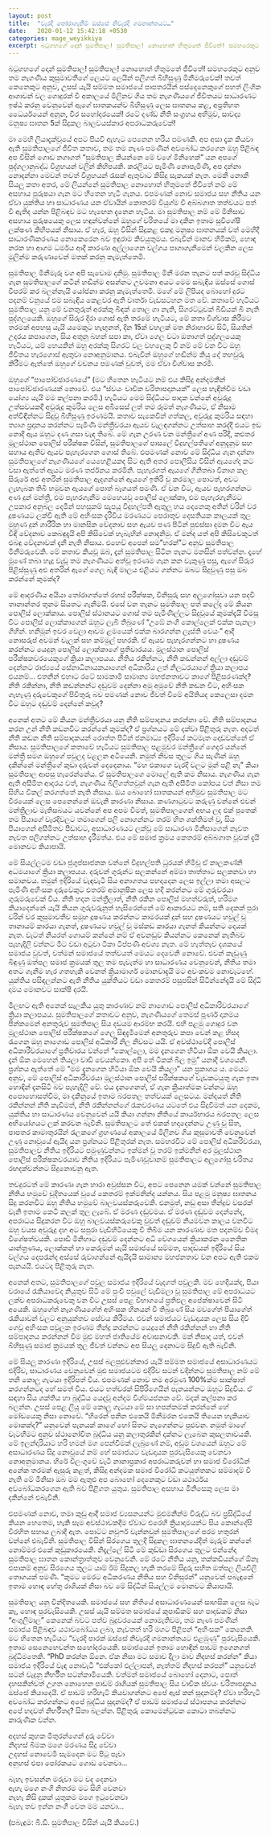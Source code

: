 ```yaml
---
layout: post
title:  "වැරදි තෝරාගැනීම් ඔස්සේ නිවැරදි ගමනාන්තයට…"
date:   2020-01-12 15:42:18 +0530
categories: mage_weyikkiya
excerpt: බටුගහගේ දොන් සුමතිපාල! සුමතිපාල! නොහොත් හිතුමතේ ජීවිතේ! සමහරෙකුට අනුව තම නැගණිය කුසුමාවතීගේ ලෙයට ලෙයින් පලිගත් බිහිසුණු මිනීමරුවෙක්! තවත් කෙනෙකුට අනුව, උසස් යැයි සම්මත සමාජයේ පාපතරයින් පස්දෙනෙකුගේ පහත් ලිංගික ආශාවන් වල ගොදුරක් වී අකාලයේ මිලිනව ගිය තම නැගණියගේ ජීවිතයට සාධාරණට ඉෂ්ඨ කරනු වෙනුවෙන් ඇගේ ඝාතකයන්ව බිහිසුණු ලෙස ඝාතනය කළ, අප්‍රතිහත ධෛර්යයෙන් අනූන, වීර සහෝදරයෙක්! රටේ දණ්ඩ නීති සංග්‍රහය අභිමුව, සාවද්‍ය මනුෂ්‍ය ඝාතන 5ක් සිදුකල...
---
```


බටුගහගේ දොන් සුමතිපාල! සුමතිපාල! නොහොත් හිතුමතේ ජීවිතේ! සමහරෙකුට අනුව තම නැගණිය කුසුමාවතීගේ ලෙයට ලෙයින් පලිගත් බිහිසුණු මිනීමරුවෙක්! තවත් කෙනෙකුට අනුව, උසස් යැයි සම්මත සමාජයේ පාපතරයින් පස්දෙනෙකුගේ පහත් ලිංගික ආශාවන් වල ගොදුරක් වී අකාලයේ මිලිනව ගිය තම නැගණියගේ ජීවිතයට සාධාරණට ඉෂ්ඨ කරනු වෙනුවෙන් ඇගේ ඝාතකයන්ව බිහිසුණු ලෙස ඝාතනය කළ, අප්‍රතිහත ධෛර්යයෙන් අනූන, වීර සහෝදරයෙක්! රටේ දණ්ඩ නීති සංග්‍රහය අභිමුව, සාවද්‍ය මනුෂ්‍ය ඝාතන 5ක් සිදුකල බාලවයස්කාර අපරාධකරුවෙක්!

මා මෙහි ලියාදැක්වූයේ අපට පියවි ඇහැට පෙනෙන හරිය පමණකි. අප අසා දැක කියවා ඇති සුමතිපාලගේ ජීවිත කතාව, තම තම නැණ පමණින් අවබෝධ කරගෙන ඔහු පිළිබඳ අප විසින් ගොඩ නගාගත් “සුමතිපාල කියන්නෙ මේ වගේ මිනිහෙක්” යන අපගේ පුද්ගලානුබද්ධ විග්‍රහයන් වලින් කිහිපයකි. කරලියට පැමිණි නොපැමිණි, අප දන්නා නොදන්නා මෙවන් තවත් විග්‍රහයන් රැසක් ඇතුවාට කිසිදු සැකයක් නැත. මෙකී නොකී සියලු කතා අතර, මේ ලියන්නේ සුමතිපාල නොහොත් හිතුමතේ ජීවිතේ නම් මේ අසහාය පුරුෂයා ගැන මට හිතෙන හැටි ගැනය. එපමණක් නොව සමාජය සහ නීතිය යන ඒවා යුක්තිය හා සාධාරණය යන ඒවායින් කොතරම් වියුග්ම වී අබ්බගාත තත්වයට පත් වී ඇතිද යන්න පිළිබඳව මට හැඟෙන දැනෙන හැටිය. මා සුමතිපාල නම් මේ මිනිසාව අසහාය පුරුෂයෙකු ලෙස හඳුන්වන්නේ ඔහුගේ චරිතයේ මා දකින ඉතාම සුවිශේෂී ලක්ෂණ කිහිපයක් නිසාය. ඒ හැර, ඔහු විසින් සිදුකළ එකදු මනුෂ්‍ය ඝාතනයක් වත් මෙහිදී සාධාරණීකරණය නොකෙරෙන බව ඉඳුරාම කිවයුතුමය. එබැවින් මානව හිමිකම්, හොඳ නරක හා ආගම ධර්මය ආදී කාරණා අල්ලාගෙන වල්ගය පාගාගැනීමෙන් වලකින ලෙස මුලින්ම කරුණාවෙන් මතක් කරනු කැමැත්තෙමි.

සුමතිපාල මිනීමැරූ වග අපි සැවොම දනිමු. සුමතිපාල මිනී මරන තැනට පත් කරවූ සිද්ධිය ගැන සුමතිපාලගේ කටින් හඬින්ම අසන්නට උවමනා අයට මෙම සබැඳිය ඔස්සේ ගොස් විපරම් කර බලන්නැයි යෝජනා කරනු කැමැත්තෙමි. මගේ මේ ලිපියද බොහෝ දුරට පදනම් වනුයේ එම සබැඳිය කෙළවර ඇති වාර්තා වැඩසටහන මත වේ. කතාවේ හැටියට සුමතිපාල යනු මේ වනතුරුත් අරක්කු බිඳක් තොල ගා නැති, සිගරට්ටුවක් බීඩියක් බී නැති පුද්ගලයෙකි. ඔහුගේ සිරුර දිරා ගොස් ඇති තරමේ හැටියට, මේ කතා විශ්වාස කිරීමට තරමක් අපහසු යැයි යමෙකුට හැඟුනත්, දින 15ක් වහලක් මත නිරාහාරව සිටි, සියතින් උදරය කපාගෙන, සිය අතුනු බහන් සපා කා, ඒවා ගෙල වටා ඔතාගත් පුද්ගලයෙකු හැටියට, යම් හෙයකින් ඔහු අරක්කු සිගරට් වල වහලෙකු වී නම් මේ වන විට ඔහු ජීවිතය හැරගොස් ඇතුවා නොඅනුමානය. එබැවින් ඔහුගේ හඬින්ම කියු දේ තහවුරු කිරීමට ඇත්තේ ඔහුගේ වචනය පමණක් වුවත්, මම ඒවා විශ්වාස කරමි.

ඔහුගේ “පාපෝච්ඡාරණයේ” (මට හිතෙන හැටියට නම් එය කිසිදු අන්දමකින් පාපෝච්ඡාරණයක් නොවේ. එය “ස්වයං වාචික චරිතාපදානයක්” ලෙස හැඳින්වීම වඩා යෝග්‍ය යැයි මම කල්පනා කරමි.) හැටියට මෙම සිද්ධියට පාදක වන්නේ අවුරුදු උත්සවයකදී අවුරුදු කුමරිය ලෙස අබිසෙස් ලත් තම රූමත් නැගණියට, ඒ නිසාම අත්විඳින්නට සිදුවූ බිහිසුණු ඉරණමයි. කතාව සැකෙවින් ගත්කල, අවුරුදු කුමරිය සඳහා ත්‍යාග ප්‍රදානය කරන්නට පැමිණි මන්ත්‍රීවරයා ඇයව වැලඳගන්නට උත්සාහ කරද්දී එයට ඉඩ නොදී ඇය ඔහුට දණ ගසා වැඳ තිබේ. මේ ගැන උරණ වන මන්ත්‍රීගේ අණ පරිදී, කළුතර මූලස්ථාන පොලිස් පරීක්ෂක විසින්, සුමතිපාලගේ පාසලේ විදුහල්පතිගේ අනුදැනුම සහ සහාය ඇතිව ඇයව පැහැරගෙන ගොස් තිබේ. එපමණක් නොව මේ සිද්ධිය ගැන දන්නා සුමතිපාලගේ නැගණියගේ යෙහෙළියකද සිට ඇති අතර පොලීසිය විසින් ඇයගේද කට වසා ඇත්තේ ඇයට මරණ තර්ජනය කරමිනි. පැහැරගත් ඇයගේ ගිනිතබා විනාශ කල සිරුරේ අළු අතරින් සුමතිපාල ඇදගන්නේ ඇයගේ ඉතිරි වු කරමාල පොටත්, අවට ලැහැබක තිබී හමුවන ඇයගේ පොත් බෑගයත් පමණි. ඒ වන විට, ඇයව පැහරගන්නට අණ දුන් මන්ත්‍රී, එම පැහරගැනීම මෙහෙයවූ පොලිස් ලොක්කා, එම පැහැරගැනීමට උපකාර අනුබල දෙමින් පහසුකම් සැපයූ විදුහල්පති ඇතුලු හය දෙනෙකු අතින් වරින් වර දූෂණයට ලක්වී ඇති මේ අහිංසක දැරිවිය මරණයට පෙරාතුව දෙසතියක කාලයක් තුල මුහුණ දුන් ශාරීරික හා මානසික වේදනාව සහ ඇයව පණ පිටින් පුළුස්සා දමන විට ඇය විඳි වේදනාව කෙබඳුදැයි අපි කිසිවෙක් හැබැහින් නොදනිමු. ඒ මන්ද යත් අපි කිසිවෙකුටත් එබඳු වේදනාවක් දැනී නැති නිසාය. එහෙව් අපෙන් සම”හරක්”ට අනුව සුමතිපාල මිනීමරුවෙකි. මේ කතාව කියවූ ඔබ, දැන් සුමතිපාල සිටින තැනට මනසින් පත්වන්න. දෑහේ මූණේ තබා හැදූ වැඩූ තම නැගණියට අත්වූ ඉරණම ගැන කන වැකුණු පසු, ඇගේ සිරුර පිළිස්සුණු අළු අතරින් ඇගේ ගෙල බැඳි මාලය එළියට ගන්නට ඔබට සිදුවුණු පසු ඔබ කරන්නේ කුමක්ද?

මේ ආදරණීය අයියා තෝරාගත්තේ රහස් පරීක්ෂක, විනිසුරු සහ අලුගෝසුවා යන පදවි තානාන්තර තුනම සියතට ගැනීමයි. එසේ වන තැනට සුමතිපාල පත් කලේද මේ කියන පොලිස් ලොක්කාය. පොලිස් ස්ථානයට ගොස් තම පැමිණිල්ලට සිදුවූයේ කුමක්දැයි විමසූ විට පොලිස් ලොක්කාගෙන් ඔහුට ලැබී තිබුණේ “උඹේ නංගි කොල්ලෙක් එක්ක පැනලා ගිහින්. හනිමූන් ඉවර වෙලා ආවම ළමයෙක් එක්ක බාරගන්න ලෑස්ති වෙයං” ආදී නොසරුප් අවමන් වැලක් සහ කම්මුල් පහරකි. ඒ ඇයව පැහැරගන්නට හා දූෂණය කරන්නට යෙදුනු පොලිස් ලොක්කාගේ ප්‍රතිචාරයය. මූලස්ථාන පොලිස් පරීක්ෂකවරයෙකුගේ ක්‍රියා කලාපයය. නීතිය රකින්නට, නීති කඩන්නන් අල්ලා දඬුවම් දෙන්නට රාජ්‍යයේ සේනාධිනායකයාගෙන් අධිකාරිය ලත් නිලධරයාගේ ක්‍රියා කලාපය එයනම්… එතනින් එහාට රටේ සාමකාමී සාමාන්‍ය මහජනතාවට කාගේ පිළිසරණක්ද? නීති රකින්නා, නීති කඩන්නන්ට දඬුවම් දෙන්නා අමු අමුවේ නීති කඩන විට, අහිංසක ගැහැණු දරුවෙකුගේ පිවිතුරු බව පමණක් නොව ජීවත් වීමේ අයිතියද කෙලෙසා දමන විට ඔහුට දඬුවම් දෙන්නේ කවුද?

අනෙක් අතට මේ කියන මන්ත්‍රීවරයා යනු නීති සම්පාදනය කරන්නා වේ. නීති සම්පාදනය කරන උන් නීති කඩනවිට කරන්නේ කුමක්ද? ඒ ප්‍රශ්නයට මේ දක්වා පිළිතුරු නැත. අදටත් නීති කඩන නීති සම්පාදකයන් රොත්ත පිටින් ජනමාධ්‍ය ඉදිරියේ කටමැත දොඩවන්නේ ඒ නිසාය. සුමතිපාලගේ කතාවේ හැටියට සුමතිපාල පළමුවර මන්ත්‍රීගේ ගෙදර යන්නේ මන්ත්‍රී සමග ඔහුගේ පවුලද වළලන අටියෙනි. නමුත් නිවස තුලට ගිය සැණින් ඔහු දකින්නේ මන්ත්‍රීගේ කුඩා දරුවන් දෙදෙනාය. “මහ එකාගෙ වැරදි වලට මුන් පළි නෑ” කියා සුමතිපාල ආපසු හැරෙන්නේය. ඒ සුමතිපාලගෙ මොලේ ඇති කම නිසාය. නැගණිය ගැන ඇති අසීමිත ආදරය වත්, නැගණිය බිලිගත්තවුන් ගැන ඇති අසීමිත කෝපය වත් නිසා තම සිහිය විකල් කරගත්තේ නැති නිසාය. ඔය බොහෝ ඝාතකයන් අභිමුව සුමතිපාල මට වීරයෙක් ලෙස පෙනෙන්නේ ඔවැනි කාරණා නිසාය. කණගාටුවට කරුණු වන්නේ එවන් මන්ත්‍රීලාව මැතිසබයට යවන්නේ අප අපම වීමත්, සුමතිපාලගෙන් අභය ලද එක් පුතෙක්  තම පියාගේ වැරදිවලට තමාගෙන් පලි නොගන්නට තරම් හිත ශක්තිමත් වූ, සිය පියාගෙන් අසීමිතව පීඩාවට, අසාධාරණයට ලක්වූ මේ සාධාරණ මිනිසාගෙන් නැවත නැවත පලිගන්නට උත්සාහ දැරීමත්ය. එය මේ සමාජ ක්‍රමය කෙතරම් අබ්බගාත වූවක් දැයි මොනවට කියාපායි.

මේ සියල්ලටම වඩා ජුගුප්සාජනක වන්නේ විදුහල්පති ධූරයක් හිමිවූ ඒ කාලකණ්නි අධමයාගේ ක්‍රියා කලාපයය. දරුවන් ගුරුන්ට සලකන්නේ අම්මා තාත්තාට සලකනවා හා සමානවය. තමුන් ඉදිරියේ වැඳවැටී සිය අනාගතය පහදාදෙන ලෙස ඉල්ලා තමා අසලට පැමිණි අහිංසක දරුවෙකුට එතරම් අමානුෂික ලෙස හදි කරන්නට මේ ගුරුවරයා ගුරුමරුවෙක් විය. නීති හදන මන්ත්‍රීලාත්, නීති රකින පොලිස් මහත්වරුත්, හරිමග කියාදෙන්නේ යැයි කියන ගුරුවරුනුත් හැසිරෙන්නේ මේ ආකාරයට නම්, සති දෙකක් පුරා වරින් වර කුසුමාවතීව සමූහ දූෂණය කරන්නට කාමරයක් දුන් සහ දූෂණයට හවුල් වූ තානායම් කාරයා ගැනත්, දූෂණයට හවුල් වූ මස්කඩ කාරයා ගැනත් කියන්නට දෙයක් නැත. වැටත් නියරත් ගොයම් කන්නේ නම් ඒ අවනඩුව කියන්නට කෙනෙක් නැතිබව පැහැදිලි වන්නට මීට වඩා අටුවා ටීකා ටිප්පණී අවශ්‍ය නැත. මේ හැත්තෑව දශකයේ සමාජය වුවත්, වත්මන් සමාජයේ තත්වයත් මෙයට දෙවෙනි නොවේ. එවන් කැඩුණු බිඳුණු ඔත්පල සමාජ ක්‍රමයක් තුල තම පැවැත්ම හා සාධාරණය වෙනුවෙන්, නීතිය තමා අතට ගැනීම හැර ගතහැකි වෙනත් ක්‍රියාමාර්ග මොනවාදැයි මට අවංකවම නොවැටහේ. යුක්තිය පසිඳලන්නට ඇති නීතිය යුක්තියට වඩා කෙතරම් පසුපසින් සිටින්නේදැයි මේ සිද්ධි දාමය මොනවට සාක්ෂි දරයි.

මීලඟට ඇති අනෙක් සැලකිය යුතු කාරණාව නම් නාගොඩ පොලිස් අධිකාරිවරයාගේ ක්‍රියා කලාපයය. සුමතිපාලගේ කතාවට අනුව, නැගණියගේ තෙමස් පූර්ණ දානමය පින්කමෙන් අනතුරුව සුමතිපාල සිය දඩයම ආරම්භ කරයි. එහි පළමු ගොදුර වන මූලස්ථාන පොලිස් පරීක්ෂකගේ ගෙල සිඳදැමීමෙන් අනතුරුව කපා වෙන් කළ හිසද රැගෙන ඔහු නාගොඩ පොලිස් අධිකාරී නිල නිවසට යයි. ඒ අවස්ථාවේදී පොලිස් අධිකාරීවරයාගේ ප්‍රතිචාරය වන්නේ “කොල්ලො, මම දැනගෙන හිටියා ඕක වෙයි කියලා. දැන් ඕක මෙහෙන් තියලා වාඩි වෙයන්කො. අපි තේ ටිකක් බීල ඉමු” යනාදී වශයෙනි. ප්‍රශ්නය ඇත්තේ මේ “මම දැනගෙන හිටියා ඕක වෙයි කියලා” යන ප්‍රකාශය ය. මෙයට අනුව, මේ පොලිස් අධිකාරීවරයා මූලස්ථාන පොලිස් පරීක්ෂකගේ වැඩකටයුතු ගැන ඉතා හොඳින් දැනසිටි බව පැහැදිලි වේ. එය දැනගෙනත්, ඒ ගැන ක්‍රියාත්මක වන්නට ඔහු අපොහොසත්වීම, මා දකිනුයේ ඉතාම බරපතල තත්වයක් ලෙසටය. මන්දයත් නීති රකින්නන් නීති කැඩීමත්, නීති රකින්නන්ගේ රැකවරණය යටතේ එය සිදුවීමත් යන දෙකම, යුක්තිය හා සාධාරණය වෙනුවෙන් යයි කියා ගන්නා නීතියේ කාර්යභාරය බරපතල ලෙස අභියෝගයට ලක් කරවන බැවිනි. සුමතිපාලට තේ එකක් හදාදෙන්නට උණු වූ සිත, පාපතර කාමාතුරයින් රැලකගේ ග්‍රහණයේ අකාලයේ මිලිනව ගිය කුසුමාවතී වෙනුවෙන් උණු නොවූයේ ඇයිද යන ප්‍රශ්නයට පිළිතුරක් නැත. සමහරවිට මේ පොලිස් අධිකරිවරයා, සුමතිපාලව නීතිය ඉදිරියට පමුණුවන්නට ඉක්මන් වූ තරම් ඉක්මනින් අර මූලස්ථාන පොලිස් පරීක්ෂකවරයාව නීතිය ඉදිරියට පැමිණවූවානම් සුමතිපාලට අලුගෝසු චරිතය රඟදක්වන්නට සිදුනොවනු ඇත.

තවදුරටත් මේ කාරණා ගැන හාරා අවුස්සන විට, අපට පෙනෙන යමක් වන්නේ සුමතිපාල නීතිය හමුවේ චූදිතයෙක් වූයේ කෙතරම් ඉක්මනින්ද යන්නය. සිය පළමු මනුෂ්‍ය ඝාතනය සිදු කරනවිට ඔහු නීතිය හමුවේ බාලවයස්කරුවෙකි. එනමුත්, නඩු අසා තීන්දුව වසරක් වැනි ඉතාම කෙටි කලක් තුල ලැබේ. ඒ මරණ දඬුවමය. ඒ මරණ දඬුවම දෙන්නේද, අපරාධය සිදුකරන විට ඔහු බාලවයස්කරුවෙකු වුවත් දඬුවම් නියමවන කාලය වනවිට ඔහු වයස අවුරුදු දහ අට සපුරා වැඩිහිටියෙකු වී තිබීම යන කාරණාව මත පදනම්ව වීමද විශේෂත්වයකි. පොඩි මිනිහාට දඬුවම් දෙන්නට අධි වේගයෙන් ක්‍රියාකරන නෛතික යාන්ත්‍රණය, ලොක්කන් හා කෙරුමන් යැයි සමාජයේ සම්මත, පාදඩයන් ඉදිරියේ සිය වල්ගය දෙපරැන්ද අස්සේ රුවාගන්නේ ඇයිදැයි සාමාන්‍ය මහජනතාව වන අපට ඇති එකම පැනයයි. එයටද පිළිතුරු නැත.

අනෙක් අතට, සුමතිපාලගේ පවුල සමාජය ඉදිරියේ වැදගත් පවුලකි. මව හෙදියක්ද, පියා වරායේ රැකියාවේද නියුතුව සිටි මේ පුංචි පවුලේ වැඩිමලා වූ සුමතිපාල මේ අපරාධයට ලක්ව අපරාධකරුවෙකු වන විට උසස් පෙළ විභාගයේ ප්‍රතිඵල අපේක්ෂාවෙන් සිටි අයෙකි. ඔහුගේත් නැගණියගේත් අහිංසක හීනයන් වී තිබුණේ සිය මවගේත් පියාගේත් රැකියාවන් වලට අනුයුක්තව සේවය කිරීමය. එවන් සමාජයට වැඩදායක ලෙස සිය දිවි ගෙවූ අහිංසක පවුලක ඉරණම තීන්දු කරන්නට යෙදුනේ නීති රකින්නන් හා නීති සම්පාදනය කරන්නන් වීම මුළු මහත් ජාතියේම අවාසනාවකි. මක් නිසාද යත්, එවන් බිහිසුණු සමාජ ක්‍රමයක් තුල ජීවත් වන්නට අප සියලු දෙනාටම සිදුවී ඇති බැවිනි.

මේ සියලු කාරණා ඉදිරියේ, උසස් බලපුළුවන්කාර යැයි සම්මත සමාජයේ අසාධාරණයට එදිරිව, සාධාරණය වෙනුවෙන් මුළු සමාජයටම එදිරිව සටන් වදින්නට සුමතිපාල නම් මේ තනි කොලු ගැටයා ඉදිරිපත් විය. එපමණක් නොව තම අරමුණ 100%ක්ම සාක්ෂාත් කරගන්නටද හේ සමත් විය. එයට හත්වරක් සිපිරිගෙයින් පැනයන්නට ඔහුට සිදුවිය. ඒ සඳහා සිය ශක්තිය හා බුද්ධිය යෙදවූ අන්දම විශ්මයජනක වේ. මදක් කල්පනා කර බලන්න. උසස් පෙළ ලියූ මේ කොලු ගැටයා මේ සා හපන්කමක් කරන්නේ හේ මෝඩයෙකු නිසා නොවේ. “හිරෙන් පනින එකෙයි මිනීමරන එකෙයි තියෙන හැකියාව මොකක්ද?” යනුවෙන් පැනයක් කාගේ හෝ සිතට නැගෙන්නට පුළුවන. නමුත් මාගේ වැටහීමට අනුව ස්ථානෝචිත බුද්ධිය යනු කලාතුරකින් දක්නට ලැබෙන කුසලතාවයකි. මේ ඉලන්දාරියාට හරි හමන් මග පෙන්වීමක් ලැබුණේ නම්, අඩුම වශයෙන් ඔහුට මේ අසාධාරණය සිදු නොවූයේ නම් හේ සමාජයට වැඩදායක පුරවැසියෙකු වෙනවා නොඅනුමානය. හිරේ විලංගුවේ වැටී නානාප්‍රකාර අපරාධකරුවන් හා සමාජ විරෝධීන් අනේක තරමක් ඇසුරු කළත්, කිසිදු අන්දමක සමාජ විරෝධී කටයුත්තකට සම්මාදම් වී නැති මේ මිනිසා ඔබ මම ඇතුළු අප බොහෝ දෙනෙකුට වඩා යථාර්ථය අවබෝධකරගෙන ඇති බව පිළිගත යුතුය. සුමතිපාල අසහාය මිනිසෙකු ලෙස මා දකින්නේ එබැවිනි.

එපමණක් නොව, තමා කුඩු ආදී සමාජ ව්‍යසනයන්ට මුළුමනින්ම විරුද්ධ බව ප්‍රසිද්ධියේ කියන හෙතෙම, හැකි සෑම අවස්ථාවකදීම ඒවාට එරෙහි ක්‍රියාදාමයන්ට සිය කොන්දේසි විරහිත සහාය ලබාදී ඇත. පොට්ට නවුෆර් වැන්නවුන් සුමතිපාලගේ පරම හතුරන් වන්නේ එබැවිනි. සුමතිපාල විසින් සිරගෙය තුලදී සිදුකල ඝාතනයේදීත් මැරුම් කන්නේ නොම්මර එකේ කුඩුකාරයෙකි. නිදැල්ලේ සිටි මේ කුඩ්ඩා සිරගෙය තුලට එන්නේද සුමතිපාල ඝාතන කොන්ත්‍රාත්තුව වෙනුවෙනි. මේ රටේ නීතිය යනු, තක්කඩියන්ගේ ඕනෑ එපාකම් අනුව සිරගෙය තුලට යාම් ඊම් සිදුකල හැකි තරමේ සිදුරු සහිත ඔත්පල ලියවිලි තොගයක් පමණි. “කුමට මෙරට අධිකරණය නීතිය සහ විනිසුරන්” යනුවෙන් පබැඳුනේ ඉතාම හොඳ හේතු රාශියක් නිසා බව මේ සිද්ධීන් සියල්ලම මොනවට කියාපායි.

සුමතිපාල යනු වින්දිතයෙකි. සමාජයේ සහ නීතියේ අසාධාරණයෙන් සාහසික ලෙස බැට කෑ, හොඳ පුරවැසියෙකි. උසස් යැයි සම්මත සමාජයේ කුපාඩිකම් සහ පාදඩකම් නිසා “අංගුලිමාල” කෙනෙක් බවට පත්ව බුදුවරයෙක් නොමැතිවම, තම නැණ පමණින් සමාජය පිළිබඳව යථාවබෝධය ලබා, නැවතත් හරි මගට පිළිපන් “අහිංසක” කෙනෙකි. මට හිතෙන හැටියට “වැරදි පාරක් ඔස්සේ නිවැරදි ගමනාන්තයට එළඹුණු” පුරවැසියෙකි. ඉතාම සෙනෙහෙවන්ත සහෝදරයෙකි. සමාජයෙන් ඉතාම හොඳින් පාඩම් ඉගෙනගත් බුද්ධිමතෙකි. “PhD කරන්න ඕනෙ. ඒක නිසා මට සමාව දීලා මාව නිදහස් කරන්න” කියා සමාජය ඉදිරියේ වැඳ නොවැටී “එක්කෝ එල්ලාපන්, නැත්තම් නිදහස් කරපන්” යනුවෙන් සටන් වැදුනු නිර්භීත සටන්කාමියෙකි. වත්මන් සමාජයේ බොහෝ දෙනාට, පොත් දහසකින්වත් උගත නොහෙන පාඩම් රාශියක් සුමතිපාල සිය වාචික ස්වයං චරිතාපදානය ඔස්සේ කියාදෙයි. ඒ පාඩම් හරිහැටි කියවාගන්නට අපේ ඇස් කන් සූදානම්ද? ඒවා හරිහැටි අවබෝධ කරගන්නට අපේ බුද්ධිය සූදානම්ද? ඒ පාඩම් සමාජයේ ස්ථාපනය කරන්නට අපේ හදවත් නිර්භීතද? සිතා බලන්න. පිළිතුරු කොමෙන්ටුවක කොටා තබන්නට කාරුණික වන්න.

අදහස් කුහක මිතුරන්ගෙන් දුරු වේවා<br />
නිදහස් බිමක මගෙ මරණය සිදු වේවා<br />
උදහස් නොවෙමි සැමදෙන මට පිටු පෑවා<br />
අනුහස් එපා පෝරකයට ගොඩ වෙනවා...

බැහැ ඉවසන්න මරුවා මට වද දෙනවා<br />
ඇහැ මගෙ නංගි නිතරම මට සිහි වෙනවා<br />
නැහැ කිසි දුකක් යුතුකම මගෙ ඉටුවෙනවා<br />
බැහැ තව ඉන්න නංගී වෙත මම යනවා...

(පබැඳුම: බී.ඩී. සුමතිපාල විසින්  යැයි කියවේ.)